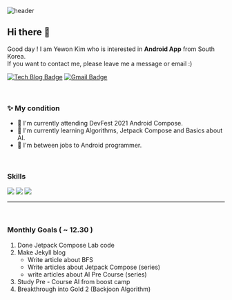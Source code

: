 ![header](https://capsule-render.vercel.app/api?type=waving&color=timeAuto&height=300&section=header&text=🍅Newon`s%20Code%20Dream🍰&fontSize=50)


  
 ## Hi there 👋  

 Good day ! I am Yewon Kim who is interested in **Android App** from South Korea.  
 If you want to contact me, please leave me a message or email :)
  
[![Tech Blog Badge](http://img.shields.io/badge/-Tech%20blog-black?style=flat-square&logo=github&link=https://https://newon-universe.github.io/)](https://newon-universe.github.io/)
[![Gmail Badge](https://img.shields.io/badge/Gmail-d14836?style=flat-square&logo=Gmail&logoColor=white&link=mailto:chokovon@gmail.com)](mailto:chokovon@gmail.com)
<!-- [![Linkedin Badge](https://img.shields.io/badge/-LinkedIn-blue?style=flat-square&logo=Linkedin&logoColor=white&link=https://www.linkedin.com/in/seong-yun-byeon-8183a8113/)](https://www.linkedin.com/in/seong-yun-byeon-8183a8113/) -->

  <br/>
  
 ### ✨ My condition  
   - 🌱 I'm currently attending DevFest 2021 Android Compose.  
   - 🎐 I'm currently learning Algorithms, Jetpack Compose and Basics about AI.  
   - 📑 I'm between jobs to Android programmer.  

  <br/>
  
 ### Skills
  
<img src="https://img.shields.io/badge/Android-3DDC84?style=flat-square&logo=Android&logoColor=white"/> <img src="https://img.shields.io/badge/Kotlin-0095D5?style=flat-square&logo=kotlin&logoColor=white"> <img src="https://img.shields.io/badge/C-A8B9CC?style=flat-square&logo=C&logoColor=white">  
  
<!-- ![Newon's GitHub stats](https://github-readme-stats.vercel.app/api?username=Newon-universe&theme=radical&show_icons=true) 
ﾠ[![Solved.ac프로필](http://mazassumnida.wtf/api/v2/generate_badge?boj=chokovon)](https://solved.ac/chokovon) -->

  
  -----
  
  <br/>

### Monthly Goals ( ~ 12.30 )
1. Done Jetpack Compose Lab code
2. Make Jekyll blog
   * Write article about BFS
   * Write articles about Jetpack Compose (series)
   * write articles about AI Pre Course (series)
3. Study Pre - Course AI from boost camp
4. Breakthrough into Gold 2 (Backjoon Algorithm)
